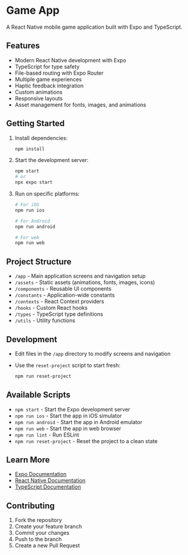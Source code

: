 # Game App

A React Native mobile game application built with Expo and TypeScript.

## Features

- Modern React Native development with Expo
- TypeScript for type safety
- File-based routing with Expo Router
- Multiple game experiences
- Haptic feedback integration
- Custom animations
- Responsive layouts
- Asset management for fonts, images, and animations

## Getting Started

1. Install dependencies:

   ```bash
   npm install
   ```

2. Start the development server:

   ```bash
   npm start
   # or
   npx expo start
   ```

3. Run on specific platforms:

   ```bash
   # For iOS
   npm run ios

   # For Android
   npm run android

   # For web
   npm run web
   ```

## Project Structure

- `/app` - Main application screens and navigation setup
- `/assets` - Static assets (animations, fonts, images, icons)
- `/components` - Reusable UI components
- `/constants` - Application-wide constants
- `/contexts` - React Context providers
- `/hooks` - Custom React hooks
- `/types` - TypeScript type definitions
- `/utils` - Utility functions

## Development

- Edit files in the `/app` directory to modify screens and navigation
- Use the `reset-project` script to start fresh:

  ```bash
  npm run reset-project
  ```

## Available Scripts

- `npm start` - Start the Expo development server
- `npm run ios` - Start the app in iOS simulator
- `npm run android` - Start the app in Android emulator
- `npm run web` - Start the app in web browser
- `npm run lint` - Run ESLint
- `npm run reset-project` - Reset the project to a clean state

## Learn More

- [Expo Documentation](https://docs.expo.dev/)
- [React Native Documentation](https://reactnative.dev/)
- [TypeScript Documentation](https://www.typescriptlang.org/)

## Contributing

1. Fork the repository
2. Create your feature branch
3. Commit your changes
4. Push to the branch
5. Create a new Pull Request
